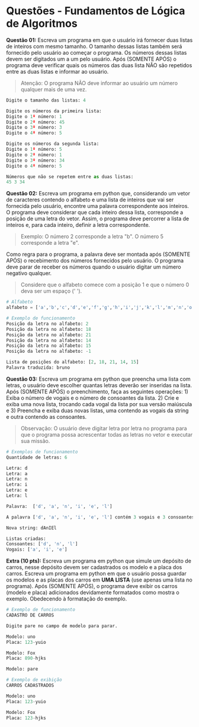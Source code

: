 # Questões - Fundamentos de Lógica de Algoritmos

<!-- 5 -->
**Questão 01:** Escreva um programa em que o usuário irá fornecer duas listas de inteiros com mesmo tamanho. O tamanho dessas listas também será fornecido pelo usuário ao começar o programa. Os números dessas listas devem ser digitados um a um pelo usuário. Após (SOMENTE APÓS) o programa deve verificar quais os números das duas lista NÃO são repetidos entre as duas listas e informar ao usuário.

> Atenção: O programa NÃO deve informar ao usuário um número qualquer mais de uma vez.

```python
Digite o tamanho das listas: 4

Digite os números da primeira lista:
Digite o 1º número: 1
Digite o 2º número: 45
Digite o 3º número: 3
Digite o 4º número: 5

Digite os números da segunda lista:
Digite o 1º número: 5
Digite o 2º número: 1
Digite o 3º número: 34
Digite o 4º número: 5

Números que não se repetem entre as duas listas:
45 3 34 
```

**Questão 02:** Escreva um programa em python que, considerando um vetor de caracteres contendo o alfabeto e uma lista de inteiros que vai ser fornecida pelo usuário, encontre uma palavra correspondente aos inteiros. O programa deve considerar que cada inteiro dessa lista, corresponde a posição de uma letra do vetor. Assim, o programa deve percorrer a lista de inteiros e, para cada inteiro, definir a letra correspondente.

> Exemplo: O número 2 corresponde a letra "b". O número 5 corresponde a letra "e".

Como regra para o programa, a palavra deve ser montada após (SOMENTE APÓS) o recebimento dos números fornecidos pelo usuário. O programa deve parar de receber os números quando o usuário digitar um número negativo qualquer.

> Considere que o alfabeto comece com a posição 1 e que o número 0 deva ser um espaço (' ').

```python
# Alfabeto
alfabeto = ['a','b','c','d','e','f','g','h','i','j','k','l','m','n','o','p','q','r','s','t','u','v','w','x','y','z']

# Exemplo de funcionamento
Posição da letra no alfabeto: 2
Posição da letra no alfabeto: 18
Posição da letra no alfabeto: 21
Posição da letra no alfabeto: 14
Posição da letra no alfabeto: 15
Posição da letra no alfabeto: -1

Lista de posições do alfabeto: [2, 18, 21, 14, 15]
Palavra traduzida: bruno
```

**Questão 03:** Escreva um programa em python que preencha uma lista com letras, o usuário deve escolher quantas letras deverão ser inseridas na lista. Após (SOMENTE APÓS) o preenchimento, faça as seguintes operações: 1) Exiba o número de vogais e o número de consoantes da lista. 2) Crie e exiba uma nova lista, trocando cada vogal da lista por sua versão maiúscula e 3) Preencha e exiba duas novas listas, uma contendo as vogais da string e outra contendo as consoantes.

> Observação: O usuário deve digitar letra por letra no programa para que o programa possa acrescentar todas as letras no vetor e executar sua missão.

```python
# Exemplos de funcionamento
Quantidade de letras: 6

Letra: d
Letra: a
Letra: n
Letra: i
Letra: e
Letra: l

Palavra:  ['d', 'a', 'n', 'i', 'e', 'l']

A palavra ['d', 'a', 'n', 'i', 'e', 'l'] contém 3 vogais e 3 consoantes.

Nova string: dAnIEl

Listas criadas:
Consoantes: ['d', 'n', 'l']
Vogais: ['a', 'i', 'e']
```

**Extra (10 pts):** Escreva um programa em python que simule um depósito de carros, nesse depósito devem ser cadastrados os modelo e a placa dos carros. Escreva um programa em python em que o usuário possa guardar os modelos e as placas dos carros em **UMA LISTA** (use apenas uma lista no programa). Após (SOMENTE APÓS), o programa deve exibir os carros (modelo e placa) adicionados devidamente formatados como mostra o exemplo. Obedecendo à formatação do exemplo.

```python
# Exemplo de funcionamento
CADASTRO DE CARROS

Digite pare no campo de modelo para parar.

Modelo: uno
Placa: 123-yuio

Modelo: Fox
Placa: 890-hjks

Modelo: pare

# Exemplo de exibição
CARROS CADASTRADOS

Modelo: uno
Placa: 123-yuio

Modelo: Fox
Placa: 123-hjks
```
